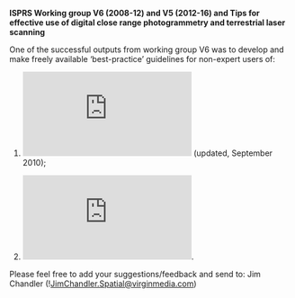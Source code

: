 **ISPRS Working group V6 (2008-12) and V5 (2012-16) and Tips for effective use of digital close range photogrammetry and terrestrial laser scanning**

One of the successful outputs from working group V6 was to develop and make freely available ‘best-practice’ guidelines for non-expert users of:

1. ![Close range digital photogrammetry](https://github.com/JimChandler-Spatial/photogrammetry/blob/gh-pages/OtherFiles/photogrammetry-tips.pdf) (updated, September 2010);

2. ![Terrestrial laser scanners](https://github.com/JimChandler-Spatial/photogrammetry/blob/gh-pages/OtherFiles/laser_scanning-tips.odt).

Please feel free to add your suggestions/feedback and send to: Jim Chandler (!JimChandler.Spatial@virginmedia.com)
